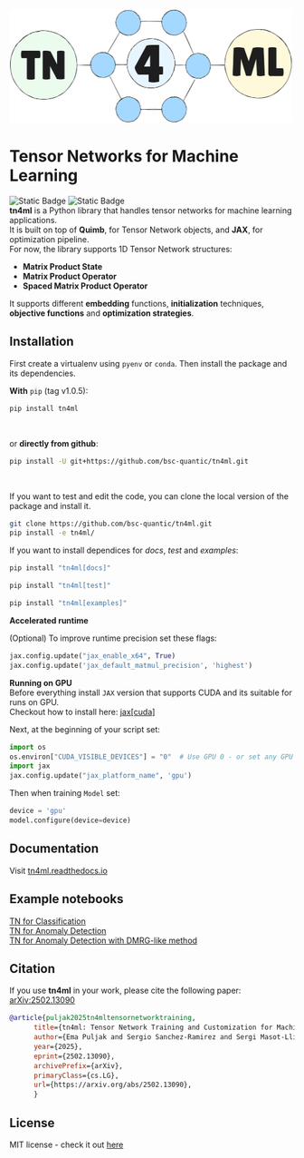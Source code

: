 <img src="docs/_static/logo.png" position="center" alt="logo" width="500" height="200">

# Tensor Networks for Machine Learning
![Static Badge](https://img.shields.io/badge/tests-passing-blue)
![Static Badge](https://img.shields.io/badge/docs-passing-green)<br>
**tn4ml** is a Python library that handles tensor networks for machine learning applications.<br>
It is built on top of **Quimb**, for Tensor Network objects, and **JAX**, for optimization pipeline.<br>
For now, the library supports 1D Tensor Network structures: 
- **Matrix Product State**
- **Matrix Product Operator**
- **Spaced Matrix Product Operator**

It supports different **embedding** functions, **initialization** techniques, **objective functions** and **optimization strategies**.<br>

## Installation

First create a virtualenv using `pyenv` or `conda`. Then install the package and its dependencies.
<br>

**With** `pip` (tag v1.0.5):
```bash
pip install tn4ml
```
<br>

or **directly from github**:
```bash
pip install -U git+https://github.com/bsc-quantic/tn4ml.git
```
<br>

If you want to test and edit the code, you can clone the local version of the package and install it.
```bash
git clone https://github.com/bsc-quantic/tn4ml.git
pip install -e tn4ml/
```
If you want to install dependices for *docs*, *test* and *examples*:

```zsh
pip install "tn4ml[docs]"
```
```zsh
pip install "tn4ml[test]"
```
```zsh
pip install "tn4ml[examples]"
```


**Accelerated runtime** <br>

(Optional) To improve runtime precision set these flags:
```python
jax.config.update("jax_enable_x64", True)
jax.config.update('jax_default_matmul_precision', 'highest')
```

**Running on GPU**<br>
Before everything install `JAX` version that supports CUDA and its suitable for runs on GPU.<br>
Checkout how to install here: [jax[cuda]](https://docs.jax.dev/en/latest/installation.html#pip-installation-nvidia-gpu-cuda-installed-via-pip-easier) <br>

Next, at the beginning of your script set:
```python
import os
os.environ["CUDA_VISIBLE_DEVICES"] = "0"  # Use GPU 0 - or set any GPU ID
import jax
jax.config.update("jax_platform_name", 'gpu')
```
Then when training `Model` set:
```python
device = 'gpu'
model.configure(device=device)
```

## Documentation
Visit [tn4ml.readthedocs.io](https://tn4ml.readthedocs.io/en/latest/)

## Example notebooks

[TN for Classification](docs/source/examples/mnist_classification.ipynb)<br>
[TN for Anomaly Detection](docs/source/examples/mnist_ad.ipynb)<br>
[TN for Anomaly Detection with DMRG-like method](docs/source/examples/mnist_ad_sweeps.ipynb)

## Citation

If you use **tn4ml** in your work, please cite the following paper: [arXiv:2502.13090](https://arxiv.org/abs/2502.13090)

```bibtex
@article{puljak2025tn4mltensornetworktraining,
      title={tn4ml: Tensor Network Training and Customization for Machine Learning}, 
      author={Ema Puljak and Sergio Sanchez-Ramirez and Sergi Masot-Llima and Jofre Vallès-Muns and Artur Garcia-Saez and Maurizio Pierini},
      year={2025},
      eprint={2502.13090},
      archivePrefix={arXiv},
      primaryClass={cs.LG},
      url={https://arxiv.org/abs/2502.13090}, 
      }
```


## License
MIT license - check it out [here](LICENSE)
